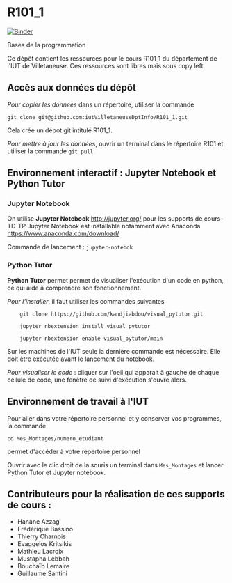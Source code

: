# R101_1

[![Binder](https://mybinder.org/badge_logo.svg)](https://mybinder.org/v2/gh/iutVilletaneuseDptInfo/R101_1/master)

Bases de la programmation

Ce dépôt contient les ressources pour le cours R101_1 du département de l'IUT de Villetaneuse. Ces ressources sont libres mais sous copy left.

## Accès aux données du dépôt 
*Pour copier les données* dans un répertoire, utiliser la commande 
```
git clone git@github.com:iutVilletaneuseDptInfo/R101_1.git
```
Cela crée un dépot git intitulé R101_1.

*Pour mettre à jour les données*, ouvrir un terminal dans le répertoire R101 et utiliser la commande `git pull`.

## Environnement interactif : Jupyter Notebook et Python Tutor

### Jupyter Notebook 
On utilise **Jupyter Notebook**  http://jupyter.org/ pour les supports de cours-TD-TP
Jupyter Notebook est installable notamment avec Anaconda https://www.anaconda.com/download/

Commande de lancement : `jupyter-notebok`

### Python Tutor 
 **Python Tutor**  permet permet de visualiser l'exécution d'un code en python, ce qui aide à comprendre son fonctionnement.
 
*Pour l'installer*, il faut utiliser les commandes suivantes 
```
    git clone https://github.com/kandjiabdou/visual_pytutor.git
    
    jupyter nbextension install visual_pytutor
    
    jupyter nbextension enable visual_pytutor/main
```    
Sur les machines de l'IUT seule la dernière commande est nécessaire. Elle doit être exécutée avant le lancement du notebook.

*Pour visualiser le code* : cliquer sur l'oeil qui apparait à gauche de chaque cellule de code, une fenêtre de suivi d'exécution s'ouvre alors. 

## Environnement de travail à l'IUT
Pour aller dans votre répertoire personnel et y conserver vos programmes, la commande
```
cd Mes_Montages/numero_etudiant 
```
permet d'accéder à votre repertoire personnel

Ouvrir avec le clic droit de la souris un terminal dans `Mes_Montages` et lancer Python Tutor et Jupyter notebook. 


## Contributeurs pour la réalisation de ces supports de cours :
* Hanane Azzag
* Frédérique Bassino
* Thierry Charnois
* Evaggelos Kritsikis
* Mathieu Lacroix
* Mustapha Lebbah
* Bouchaïb Lemaire
* Guillaume Santini
